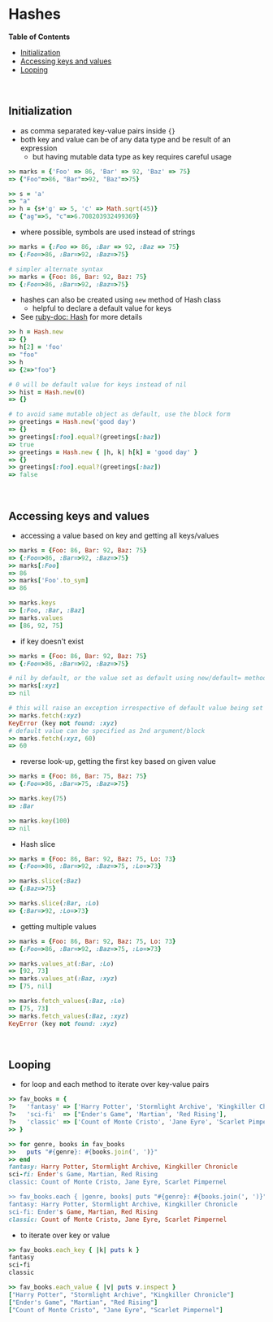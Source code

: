 # <a name="hashes"></a>Hashes

**Table of Contents**

* [Initialization](#initialization)
* [Accessing keys and values](#accessing-keys-and-values)
* [Looping](#looping)

<br>

## <a name="initialization"></a>Initialization

* as comma separated key-value pairs inside `{}`
* both key and value can be of any data type and be result of an expression
    * but having mutable data type as key requires careful usage

```ruby
>> marks = {'Foo' => 86, 'Bar' => 92, 'Baz' => 75}
=> {"Foo"=>86, "Bar"=>92, "Baz"=>75}

>> s = 'a'
=> "a"
>> h = {s+'g' => 5, 'c' => Math.sqrt(45)}
=> {"ag"=>5, "c"=>6.708203932499369}
```

* where possible, symbols are used instead of strings

```ruby
>> marks = {:Foo => 86, :Bar => 92, :Baz => 75}
=> {:Foo=>86, :Bar=>92, :Baz=>75}

# simpler alternate syntax
>> marks = {Foo: 86, Bar: 92, Baz: 75}
=> {:Foo=>86, :Bar=>92, :Baz=>75}
```

* hashes can also be created using `new` method of Hash class
    * helpful to declare a default value for keys
* See [ruby-doc: Hash](https://ruby-doc.org/core-2.5.0/Hash.html) for more details

```ruby
>> h = Hash.new
=> {}
>> h[2] = 'foo'
=> "foo"
>> h
=> {2=>"foo"}

# 0 will be default value for keys instead of nil
>> hist = Hash.new(0)
=> {}

# to avoid same mutable object as default, use the block form
>> greetings = Hash.new('good day')
=> {}
>> greetings[:foo].equal?(greetings[:baz])
=> true
>> greetings = Hash.new { |h, k| h[k] = 'good day' }
=> {}
>> greetings[:foo].equal?(greetings[:baz])
=> false
```

<br>

## <a name="accessing-keys-and-values"></a>Accessing keys and values

* accessing a value based on key and getting all keys/values

```ruby
>> marks = {Foo: 86, Bar: 92, Baz: 75}
=> {:Foo=>86, :Bar=>92, :Baz=>75}
>> marks[:Foo]
=> 86
>> marks['Foo'.to_sym]
=> 86

>> marks.keys
=> [:Foo, :Bar, :Baz]
>> marks.values
=> [86, 92, 75]
```

* if key doesn't exist

```ruby
>> marks = {Foo: 86, Bar: 92, Baz: 75}
=> {:Foo=>86, :Bar=>92, :Baz=>75}

# nil by default, or the value set as default using new/default= methods
>> marks[:xyz]
=> nil

# this will raise an exception irrespective of default value being set
>> marks.fetch(:xyz)
KeyError (key not found: :xyz)
# default value can be specified as 2nd argument/block
>> marks.fetch(:xyz, 60)
=> 60
```

* reverse look-up, getting the first key based on given value

```ruby
>> marks = {Foo: 86, Bar: 75, Baz: 75}
=> {:Foo=>86, :Bar=>75, :Baz=>75}

>> marks.key(75)
=> :Bar

>> marks.key(100)
=> nil
```

* Hash slice

```ruby
>> marks = {Foo: 86, Bar: 92, Baz: 75, Lo: 73}
=> {:Foo=>86, :Bar=>92, :Baz=>75, :Lo=>73}

>> marks.slice(:Baz)
=> {:Baz=>75}

>> marks.slice(:Bar, :Lo)
=> {:Bar=>92, :Lo=>73}
```

* getting multiple values

```ruby
>> marks = {Foo: 86, Bar: 92, Baz: 75, Lo: 73}
=> {:Foo=>86, :Bar=>92, :Baz=>75, :Lo=>73}

>> marks.values_at(:Bar, :Lo)
=> [92, 73]
>> marks.values_at(:Baz, :xyz)
=> [75, nil]

>> marks.fetch_values(:Baz, :Lo)
=> [75, 73]
>> marks.fetch_values(:Baz, :xyz)
KeyError (key not found: :xyz)
```

<br>

## <a name="looping"></a>Looping

* for loop and each method to iterate over key-value pairs

```ruby
>> fav_books = {
?>   'fantasy' => ['Harry Potter', 'Stormlight Archive', 'Kingkiller Chronicle'],
?>   'sci-fi'  => ["Ender's Game", 'Martian', 'Red Rising'],
?>   'classic' => ['Count of Monte Cristo', 'Jane Eyre', 'Scarlet Pimpernel']
>> }

>> for genre, books in fav_books
>>   puts "#{genre}: #{books.join(', ')}"
>> end
fantasy: Harry Potter, Stormlight Archive, Kingkiller Chronicle
sci-fi: Ender's Game, Martian, Red Rising
classic: Count of Monte Cristo, Jane Eyre, Scarlet Pimpernel

>> fav_books.each { |genre, books| puts "#{genre}: #{books.join(', ')}" }
fantasy: Harry Potter, Stormlight Archive, Kingkiller Chronicle
sci-fi: Ender's Game, Martian, Red Rising
classic: Count of Monte Cristo, Jane Eyre, Scarlet Pimpernel
```

* to iterate over key or value

```ruby
>> fav_books.each_key { |k| puts k }
fantasy
sci-fi
classic

>> fav_books.each_value { |v| puts v.inspect }
["Harry Potter", "Stormlight Archive", "Kingkiller Chronicle"]
["Ender's Game", "Martian", "Red Rising"]
["Count of Monte Cristo", "Jane Eyre", "Scarlet Pimpernel"]
```




